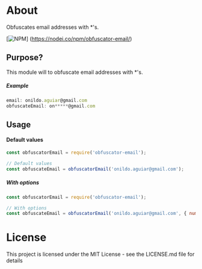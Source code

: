 # About
Obfuscates email addresses with *'s.

[![NPM](https://nodei.co/npm/obfuscator-email.png)]
(https://nodei.co/npm/obfuscator-email/)

## Purpose?

This module will to obfuscate email addresses with *'s.

##### Example

```js
email: onildo.aguiar@gmail.com
obfuscateEmail: on*****@gmail.com
```

## Usage

#### Default values
```js
const obfuscatorEmail = require('obfuscator-email');

// Default values
const obfuscateEmail = obfuscatorEmail('onildo.aguiar@gmail.com');
```

##### With options
```js
const obfuscatorEmail = require('obfuscator-email');

// With options
const obfuscateEmail = obfuscatorEmail('onildo.aguiar@gmail.com', { numberOfAsteriks: 3, numberOfCharacters: 3 });
```

# License
This project is licensed under the MIT License - see the LICENSE.md file for details